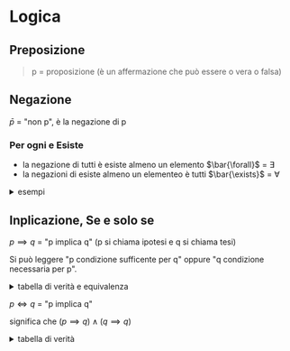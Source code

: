 
# Logica

## Preposizione

> p = proposizione (è un affermazione che può essere o vera o falsa)

## Negazione

$\bar{p}$ = "non p", è la negazione di p


### Per ogni e Esiste

- la negazione di tutti è esiste almeno un elemento $\bar{\forall}$ = $\exists$  
- la negazioni di esiste almeno un elementeo è tutti  $\bar{\exists}$ = $\forall$

<details>
    <summary>
        esempi
    </summary>

es.
p = ogni elemento di A è un numero pari  
$\forall a \in A : \text{a è pari}$   
$\bar{p} = \exists a \in A : \text{a non è pari}$ 
</details>

## Inplicazione, Se e solo se

$p \implies q$ = "p implica q" (p si chiama ipotesi e q si chiama tesi)

Si può leggere "p condizione sufficente per q" oppure "q condizione necessaria per p".

<details>
    <summary>
        tabella di verità e equivalenza
    </summary>
    
| p | q |$p \implies q$| 
|---|---|---------------------|
| V | V |           V         |
| V | F |           F         |
| F | V |           V         |
| F | F |           V         

</details>


$p \iff q$ = "p implica q" 

significa che $(p \implies q) \wedge( q \implies q)$


<details>
    <summary>
        tabella di verità
    </summary>
    
| p | q |$p \iff q$| 
|---|---|---------------------|
| V | V |           V         |
| V | F |           F         |
| F | V |           F         |
| F | F |           V         |

</details>